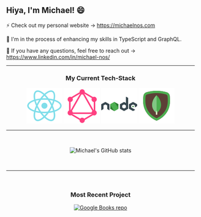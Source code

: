## Hiya, I'm Michael! 😄

<p>
 ⚡ Check out my personal website &#8594;
 <a href="https://michaelnos.com" target="_blank">https://michaelnos.com</a>
</p>

<p>
  🌱 I'm in the process of enhancing my skills in TypeScript and GraphQL.
</p>

<p>
  💬 If you have any questions, feel free to reach out &#8594;
   <a href="https://www.linkedin.com/in/michael-nos/" target="_blank">https://www.linkedin.com/in/michael-nos/</a>
</p>

---

<h3 align="center">
  My Current Tech-Stack
</h3>

<p align="center">
  <img src="./images/icons8-react-native-96.png" alt="React Logo">
  <img src="./images/icons8-graphql-96.png" alt="GraphQL Logo">
  <img src="./images/icons8-nodejs-96.png" alt="NodeJS Logo">
  <img src="./images/icons8-mongodb-96.png" alt="MongoDB Logo">
</p>

---

<br />

<p align="center">
  <img src="https://github-readme-stats.vercel.app/api?username=mmnos&hide=contribs,issues&theme=tokyonight)](https://github.com/mmnos/github-readme-stats" alt="Michael's GitHub stats">
</p>

<br />

---

<br />

<h3 align="center">
  Most Recent Project
</h3>

<p align="center">
  <a href="https://github.com/mmnos/react-google-books" target="_blank">
  <img src="https://github-readme-stats.vercel.app/api/pin/?username=mmnos&repo=react-google-books" alt="Google Books repo">
  </a>
</p>

<!--
**mmnos/mmnos** is a ✨ _special_ ✨ repository because its `README.md` (this file) appears on your GitHub profile.

Here are some ideas to get you started:

- 🔭 I’m currently working on ...
- 🌱 I’m currently learning ...
- 👯 I’m looking to collaborate on ...
- 🤔 I’m looking for help with ...
- 💬 Ask me about ...
- 📫 How to reach me: ...
- 😄 Pronouns: ...
- ⚡ Fun fact: ...
- 👋
-->
